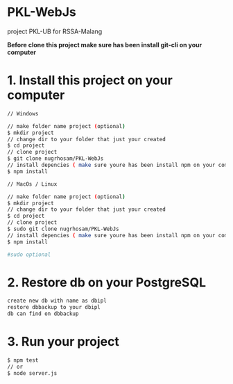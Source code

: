 # PKL-WebJs


project PKL-UB for RSSA-Malang

**Before clone this project make sure has been install git-cli on your computer**

# 1. Install this project on your computer


```bash
// Windows

// make folder name project (optional)
$ mkdir project
// change dir to your folder that just your created
$ cd project
// clone project
$ git clone nugrhosam/PKL-WebJs
// install depencies ( make sure youre has been install npm on your computer )
$ npm install

// MacOs / Linux

// make folder name project (optional)
$ mkdir project
// change dir to your folder that just your created
$ cd project
// clone project
$ sudo git clone nugrhosam/PKL-WebJs
// install depencies ( make sure youre has been install npm on your computer )
$ npm install

#sudo optional
```
# 2. Restore db on your PostgreSQL
   
```bash
create new db with name as dbipl
restore dbbackup to your dbipl
db can find on dbbackup
```
# 3. Run your project

```bash
$ npm test
// or
$ node server.js
```


